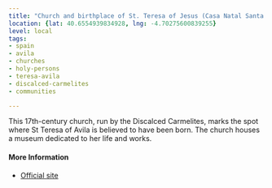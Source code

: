 ```yaml
---
title: "Church and birthplace of St. Teresa of Jesus (Casa Natal Santa Teresa de Jesus)"
location: {lat: 40.6554939834928, lng: -4.70275600839255}
level: local
tags:
- spain
- avila
- churches
- holy-persons
- teresa-avila
- discalced-carmelites
- communities

---
```



This 17th-century church, run by the Discalced Carmelites, marks the spot where St Teresa of Avila is believed to have been born. The church houses a museum dedicated to her life and works.

#### More Information

* [Official site](https://www.teresadejesus.com/)





